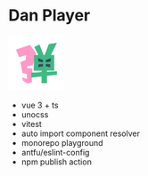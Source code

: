 # Dan Player

<a href="https://dan-player.netlify.app/" target="_blank" >
<img alt="Dan Player Logo" src="./playground/public/favicon.svg" width="100px" height="100px">
</a>

- vue 3 + ts
- unocss
- vitest
- auto import component resolver
- monorepo playground
- antfu/eslint-config
- npm publish action

